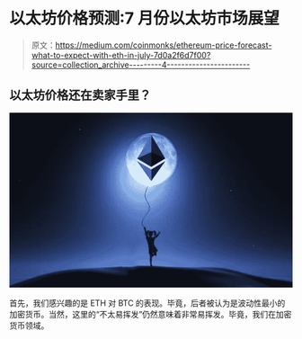 # 以太坊价格预测:7 月份以太坊市场展望

> 原文：<https://medium.com/coinmonks/ethereum-price-forecast-what-to-expect-with-eth-in-july-7d0a2f6d7f00?source=collection_archive---------4----------------------->

## 以太坊价格还在卖家手里？

![](img/42744ac34281c7ea76f94185dc394abb.png)

首先，我们感兴趣的是 ETH 对 BTC 的表现。毕竟，后者被认为是波动性最小的加密货币。当然，这里的“不太易挥发”仍然意味着非常易挥发。毕竟，我们在加密货币领域。